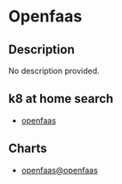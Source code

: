 # Openfaas

## Description

No description provided.

## k8 at home search

- [openfaas](https://nanne.dev/k8s-at-home-search/#/openfaas)

## Charts

- [openfaas@openfaas](https://openfaas.github.io/faas-netes/)
